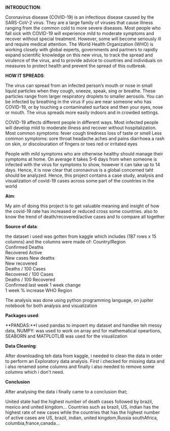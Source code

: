 **INTRODUCTION**:

Coronavirus disease (COVID-19) is an infectious disease caused by the SARS-CoV-2 virus.
They are a large family of viruses that cause illness ranging from the common cold to more severe diseases.
Most people who fall sick with COVID-19 will experience mild to moderate symptoms and recover without special treatment. However, some will become seriously ill and require medical attention.
The World Health Organization (WHO) is working closely with global experts, governments and partners to rapidly expand scientific knowledge on this new virus, to track the spread and virulence of the virus, and to provide advice to countries and individuals on measures to protect health and prevent the spread of this outbreak.

**HOW IT SPREADS**:

The virus can spread from an infected person’s mouth or nose in small liquid particles when they cough, sneeze, speak, sing or breathe. These particles range from larger respiratory droplets to smaller aerosols.
You can be infected by breathing in the virus if you are near someone who has COVID-19, or by touching a contaminated surface and then your eyes, nose or mouth. The virus spreads more easily indoors and in crowded settings.

COVID-19 affects different people in different ways. Most infected people will develop mild to moderate illness and recover without hospitalization.
Most common symptoms:
fever
cough
tiredness
loss of taste or smell
Less common symptoms:
sore throat
headache
aches and pains
diarrhoea
a rash on skin, or discolouration of fingers or toes
red or irritated eyes

People with mild symptoms who are otherwise healthy should manage their symptoms at home.
On average it takes 5–6 days from when someone is infected with the virus for symptoms to show, however it can take up to 14 days.
Hence, it is now clear that coronavirus is a global concerned taht should be analyzed. Hence, this project contains a case study, analysis and visualization of covid-19 cases across some part of the countries in the world 

**Aim**:

My aim of doing this project is to get valuable meaning and insight of how the covid-19 rate has increased or reduced cross some countries.
also to know the trend of death/recovered/active cases and to compare all together

**Source of data**:

the dataset i used was gotten from kaggle which includes (187 rows x 15 columns) and the columns were made of:
Country/Region	
Confirmed	Deaths	
Recovered	Active	
New cases
New deaths	
New recovered	
Deaths / 100 Cases	
Recovered / 100 Cases	
Deaths / 100 Recovered	
Confirmed last week
1 week change	
1 week % increase
WHO Region

The analysis was done using python programming language, on jupiter notebook for both analysis and visualization

**Packages used**:

**PANDAS:**I used pandas to impoert my dataset and handlee teh messy data, NUMPY: was used to work on array and for mathematical opeartions, SEABORN and MATPLOTLIB was used for the visualization

**Data Cleaning**:

After downloading teh data from kaggle, i needed to clean the data in order to perform an Exploratory data analysis. First i checked for missing data and i also renamed some columns and finally i also needed to remove some columns which i don't need. 

**Conclusion**

After analysing the data i finally came to a conclusion that;

United state had the highest number of death cases followed by brazil, mexico and united kingdom...
Countries such as brazil, US, indian has the highest rate of new cases while the countries that has the highest number of active cases are US, brazil, indian, united kingdom,Russia southAfrica, columbia,france,canada...
